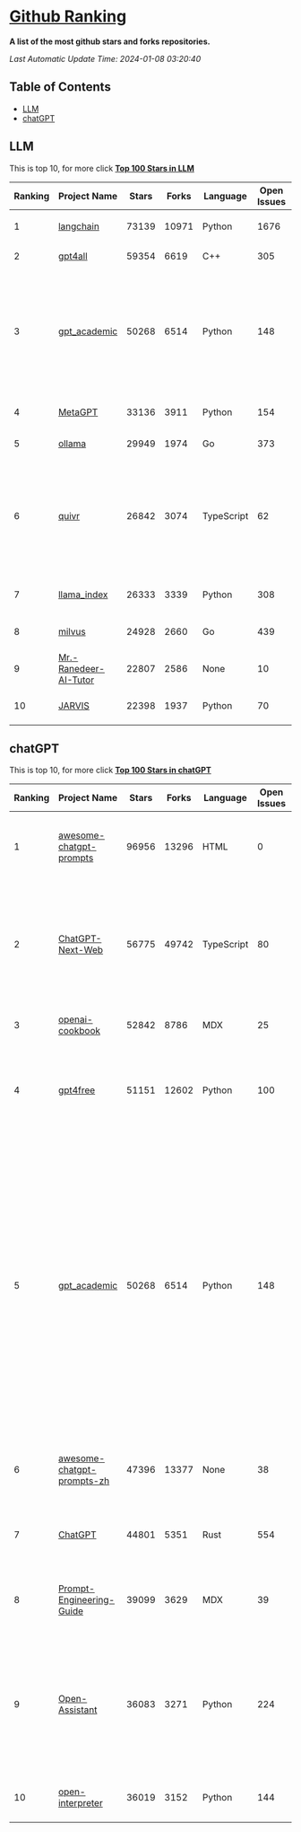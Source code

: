 [Github Ranking](./README.md)
==========

**A list of the most github stars and forks repositories.**

*Last Automatic Update Time: 2024-01-08 03:20:40*

## Table of Contents
 * [LLM](#LLM)
 * [chatGPT](#chatGPT)

## LLM

This is top 10, for more click **[Top 100 Stars in LLM](Top100/LLM.md)**

| Ranking | Project Name | Stars | Forks | Language | Open Issues | Description | Last Commit |
| ------- | ------------ | ----- | ----- | -------- | ----------- | ----------- | ----------- |
| 1 | [langchain](https://github.com/langchain-ai/langchain) | 73139 | 10971 | Python | 1676 | ⚡ Building applications with LLMs through composability ⚡ | 2024-01-08T02:45:31Z |
| 2 | [gpt4all](https://github.com/nomic-ai/gpt4all) | 59354 | 6619 | C++ | 305 | gpt4all: open-source LLM chatbots that you can run anywhere | 2024-01-07T13:15:56Z |
| 3 | [gpt_academic](https://github.com/binary-husky/gpt_academic) | 50268 | 6514 | Python | 148 | 为ChatGPT/GLM提供实用化交互界面，特别优化论文阅读/润色/写作体验，模块化设计，支持自定义快捷按钮&函数插件，支持Python和C++等项目剖析&自译解功能，PDF/LaTex论文翻译&总结功能，支持并行问询多种LLM模型，支持chatglm2等本地模型。兼容文心一言, moss, llama2, rwkv, claude2, 通义千问, 书生, 讯飞星火等。 | 2024-01-07T11:13:13Z |
| 4 | [MetaGPT](https://github.com/geekan/MetaGPT) | 33136 | 3911 | Python | 154 | 🌟 The Multi-Agent Framework: Given one line Requirement, return PRD, Design, Tasks, Repo | 2024-01-08T02:18:59Z |
| 5 | [ollama](https://github.com/jmorganca/ollama) | 29949 | 1974 | Go | 373 | Get up and running with Llama 2 and other large language models locally | 2024-01-08T02:47:15Z |
| 6 | [quivr](https://github.com/StanGirard/quivr) | 26842 | 3074 | TypeScript | 62 | Your GenAI Second Brain 🧠  A personal productivity assistant (RAG) ⚡️🤖 Chat with your docs (PDF, CSV, ...)  & apps using Langchain, GPT 3.5 / 4 turbo, Private, Anthropic, VertexAI, Ollama, LLMs, that you can share with users !  Local & Private alternative to OpenAI GPTs & ChatGPT powered by retrieval-augmented generation  | 2024-01-07T23:40:02Z |
| 7 | [llama_index](https://github.com/run-llama/llama_index) | 26333 | 3339 | Python | 308 | LlamaIndex (formerly GPT Index) is a data framework for your LLM applications | 2024-01-08T03:15:22Z |
| 8 | [milvus](https://github.com/milvus-io/milvus) | 24928 | 2660 | Go | 439 | A cloud-native vector database, storage for next generation AI applications | 2024-01-08T03:04:15Z |
| 9 | [Mr.-Ranedeer-AI-Tutor](https://github.com/JushBJJ/Mr.-Ranedeer-AI-Tutor) | 22807 | 2586 | None | 10 | A GPT-4 AI Tutor Prompt for customizable personalized learning experiences. | 2023-11-18T21:18:14Z |
| 10 | [JARVIS](https://github.com/microsoft/JARVIS) | 22398 | 1937 | Python | 70 | JARVIS, a system to connect LLMs with ML community. Paper: https://arxiv.org/pdf/2303.17580.pdf | 2024-01-05T08:46:42Z |


## chatGPT

This is top 10, for more click **[Top 100 Stars in chatGPT](Top100/chatGPT.md)**

| Ranking | Project Name | Stars | Forks | Language | Open Issues | Description | Last Commit |
| ------- | ------------ | ----- | ----- | -------- | ----------- | ----------- | ----------- |
| 1 | [awesome-chatgpt-prompts](https://github.com/f/awesome-chatgpt-prompts) | 96956 | 13296 | HTML | 0 | This repo includes ChatGPT prompt curation to use ChatGPT better. | 2024-01-07T07:58:46Z |
| 2 | [ChatGPT-Next-Web](https://github.com/ChatGPTNextWeb/ChatGPT-Next-Web) | 56775 | 49742 | TypeScript | 80 | A cross-platform ChatGPT/Gemini UI (Web / PWA / Linux / Win / MacOS). 一键拥有你自己的跨平台 ChatGPT/Gemini 应用。 | 2024-01-08T01:13:01Z |
| 3 | [openai-cookbook](https://github.com/openai/openai-cookbook) | 52842 | 8786 | MDX | 25 | Examples and guides for using the OpenAI API | 2024-01-08T01:25:24Z |
| 4 | [gpt4free](https://github.com/xtekky/gpt4free) | 51151 | 12602 | Python | 100 | The official gpt4free repository \| various collection of powerful language models | 2024-01-07T17:55:01Z |
| 5 | [gpt_academic](https://github.com/binary-husky/gpt_academic) | 50268 | 6514 | Python | 148 | 为ChatGPT/GLM提供实用化交互界面，特别优化论文阅读/润色/写作体验，模块化设计，支持自定义快捷按钮&函数插件，支持Python和C++等项目剖析&自译解功能，PDF/LaTex论文翻译&总结功能，支持并行问询多种LLM模型，支持chatglm2等本地模型。兼容文心一言, moss, llama2, rwkv, claude2, 通义千问, 书生, 讯飞星火等。 | 2024-01-07T11:13:13Z |
| 6 | [awesome-chatgpt-prompts-zh](https://github.com/PlexPt/awesome-chatgpt-prompts-zh) | 47396 | 13377 | None | 38 | ChatGPT 中文调教指南。各种场景使用指南。学习怎么让它听你的话。 | 2023-12-06T17:31:31Z |
| 7 | [ChatGPT](https://github.com/lencx/ChatGPT) | 44801 | 5351 | Rust | 554 | 🔮 ChatGPT Desktop Application (Mac, Windows and Linux) | 2024-01-06T22:15:36Z |
| 8 | [Prompt-Engineering-Guide](https://github.com/dair-ai/Prompt-Engineering-Guide) | 39099 | 3629 | MDX | 39 | 🐙 Guides, papers, lecture, notebooks and resources for prompt engineering | 2024-01-04T22:17:40Z |
| 9 | [Open-Assistant](https://github.com/LAION-AI/Open-Assistant) | 36083 | 3271 | Python | 224 | OpenAssistant is a chat-based assistant that understands tasks, can interact with third-party systems, and retrieve information dynamically to do so. | 2024-01-06T18:47:41Z |
| 10 | [open-interpreter](https://github.com/KillianLucas/open-interpreter) | 36019 | 3152 | Python | 144 | A natural language interface for computers | 2024-01-07T22:58:23Z |

